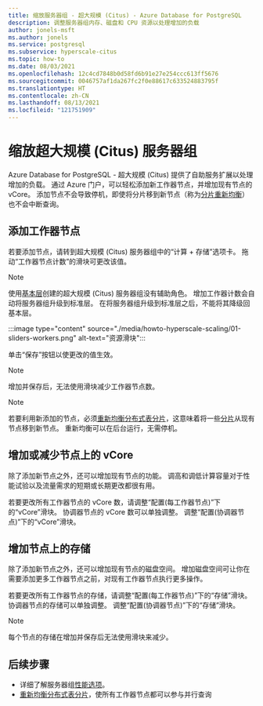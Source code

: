 ```yaml
---
title: 缩放服务器组 - 超大规模 (Citus) - Azure Database for PostgreSQL
description: 调整服务器组内存、磁盘和 CPU 资源以处理增加的负载
author: jonels-msft
ms.author: jonels
ms.service: postgresql
ms.subservice: hyperscale-citus
ms.topic: how-to
ms.date: 08/03/2021
ms.openlocfilehash: 12c4cd7848b0d58fd6b91e27e254ccc613ff5676
ms.sourcegitcommit: 0046757af1da267fc2f0e88617c633524883795f
ms.translationtype: HT
ms.contentlocale: zh-CN
ms.lasthandoff: 08/13/2021
ms.locfileid: "121751909"
---
```

# <a name="scale-a-hyperscale-citus-server-group"></a>缩放超大规模 (Citus) 服务器组

Azure Database for PostgreSQL - 超大规模 (Citus) 提供了自助服务扩展以处理增加的负载。 通过 Azure 门户，可以轻松添加新工作器节点，并增加现有节点的 vCore。 添加节点不会导致停机，即使将分片移到新节点（称为[分片重新均衡](howto-hyperscale-scale-rebalance.md)）也不会中断查询。

## <a name="add-worker-nodes"></a>添加工作器节点

若要添加节点，请转到超大规模 (Citus) 服务器组中的“计算 + 存储”选项卡。  拖动“工作器节点计数”的滑块可更改该值。

> [!NOTE]
>
> 使用[基本层](concepts-hyperscale-tiers.md)创建的超大规模 (Citus) 服务器组没有辅助角色。 增加工作器计数会自动将服务器组升级到标准层。  在将服务器组升级到标准层之后，不能将其降级回基本层。

:::image type="content" source="./media/howto-hyperscale-scaling/01-sliders-workers.png" alt-text="资源滑块":::

单击“保存”按钮以使更改的值生效。

> [!NOTE]
> 增加并保存后，无法使用滑块减少工作器节点数。

> [!NOTE]
> 若要利用新添加的节点，必须[重新均衡分布式表分片](howto-hyperscale-scale-rebalance.md)，这意味着将一些[分片](concepts-hyperscale-distributed-data.md#shards)从现有节点移到新节点。 重新均衡可以在后台运行，无需停机。

## <a name="increase-or-decrease-vcores-on-nodes"></a>增加或减少节点上的 vCore

除了添加新节点之外，还可以增加现有节点的功能。 调高和调低计算容量对于性能试验以及流量需求的短期或长期更改都很有用。

若要更改所有工作器节点的 vCore 数，请调整“配置(每工作器节点)”下的“vCore”滑块。 协调器节点的 vCore 数可以单独调整。 调整“配置(协调器节点)”下的“vCore”滑块。

## <a name="increase-storage-on-nodes"></a>增加节点上的存储

除了添加新节点之外，还可以增加现有节点的磁盘空间。 增加磁盘空间可让你在需要添加更多工作器节点之前，对现有工作器节点执行更多操作。

若要更改所有工作器节点的存储，请调整“配置(每工作器节点)”下的“存储”滑块。 协调器节点的存储可以单独调整。 调整“配置(协调器节点)”下的“存储”滑块。

> [!NOTE]
> 每个节点的存储在增加并保存后无法使用滑块来减少。

## <a name="next-steps"></a>后续步骤

- 详细了解服务器组[性能选项](concepts-hyperscale-configuration-options.md)。
- [重新均衡分布式表分片](howto-hyperscale-scale-rebalance.md)，使所有工作器节点都可以参与并行查询
